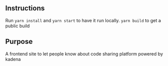 ## Instructions

Run `yarn install` and `yarn start` to have it run locally. `yarn build` to get a public build

## Purpose

A frontend site to let people know about code sharing platform powered by kadena
